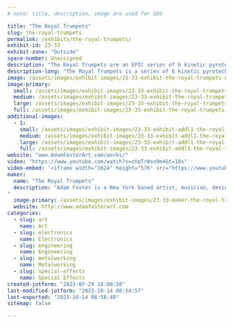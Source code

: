 ```yaml
---
# note: title, description, image are used for SEO

title: "The Royal Trumpets"
slug: the-royal-trumpets
permalink: /exhibits/the-royal-trumpets/
exhibit-id: 23-33
exhibit-zone: "Outside"
space-number: Unassigned
description: "The Royal Trumpets are an EPIC series of 6 kinetic pyrotechnic sound sculptures that stand 15' tall and shoot fire!"
description-long: "The Royal Trumpets is a series of 6 kinetic pyrotechnic sound sculptures that stand 15' tall and are rendered after the medieval trumpets that greeted kings and queens. They are on linear actuators and move(slowly) from completely vertical to a 45* angle. The system runs on BBQ sized propane tanks and the control system has numerous safety features integrated into the design for failsafe redundancy in the event of an emergency to stop all gas flow. "
image: /assets/images/exhibit-images/23-33-exhibit-the-royal-trumpets-nail-large.jpg
image-primary: 
  small: /assets/images/exhibit-images/23-33-exhibit-the-royal-trumpets-nail-small.jpg
  medium: /assets/images/exhibit-images/23-33-exhibit-the-royal-trumpets-nail-medium.jpg
  large: /assets/images/exhibit-images/23-33-exhibit-the-royal-trumpets-nail-large.jpg
  full: /assets/images/exhibit-images/23-33-exhibit-the-royal-trumpets-nail-full.jpg
additional-images: 
  - 1:
    small: /assets/images/exhibit-images/23-33-exhibit-addl1-the-royal-trumpets-img-0944-small.jpg
    medium: /assets/images/exhibit-images/23-33-exhibit-addl1-the-royal-trumpets-img-0944-medium.jpg
    large: /assets/images/exhibit-images/23-33-exhibit-addl1-the-royal-trumpets-img-0944-large.jpg
    full: /assets/images/exhibit-images/23-33-exhibit-addl1-the-royal-trumpets-img-0944-full.jpg
website: "www.AdamFosterArt.com/works/"
video: "https://www.youtube.com/watch?v=zVpTrWso9m4&t=10s"
video-embed: '<iframe width="1024" height="576" src="https://www.youtube.com/embed/zVpTrWso9m4?feature=oembed" frameborder="0" allow="accelerometer; autoplay; clipboard-write; encrypted-media; gyroscope; picture-in-picture; web-share" allowfullscreen title="The Royal Trumpets by Adam Foster"></iframe>'
maker: 
  name: "The Royal Trumpets"
  description: "Adam Foster is a New York based artist, musician, designer and fabricator and owner of Foster's Comic Creations. Trained in traditional metal crafts, with a love for technology and fire he embraces his limitless imagination. Creating and collaborating on projects ranging from large-scale kinetic fire emitting sculptures, to structural/industrial art, to large LED light sculptures and art cars for the popular festival Burning Man. Adam shows time and time again, that the only limitation is your imagination!
"
  image-primary: /assets/images/exhibit-images/23-33-maker-the-royal-trumpets-profile-copy-medium.jpg
  website: http://www.adamfosterart.com
categories: 
  - slug: art
    name: Art
  - slug: electronics
    name: Electronics
  - slug: engineering
    name: Engineering
  - slug: metalworking
    name: Metalworking
  - slug: special-effects
    name: Special Effects
created-jotform: "2023-07-29 18:00:58"
last-modified-jotform: "2023-10-14 08:54:57"
last-exported: "2023-10-14 08:58:40"
sitemap: false

---
```

